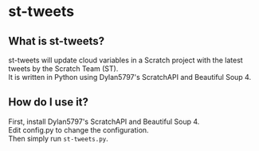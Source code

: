 # st-tweets
## What is st-tweets?
st-tweets will update cloud variables in a
Scratch project with the latest tweets by
the Scratch Team (ST).  
It is written in Python using Dylan5797's ScratchAPI
and Beautiful Soup 4.
## How do I use it?
First, install Dylan5797's ScratchAPI and
Beautiful Soup 4.  
Edit config.py to change the configuration.  
Then simply run `st-tweets.py`.
